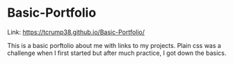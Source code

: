 # Basic-Portfolio

Link: https://tcrump38.github.io/Basic-Portfolio/

This is a basic porftolio about me with links to my projects. Plain css was a challenge when I first started but after much practice, I got down the basics.
